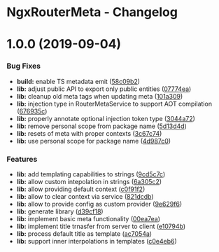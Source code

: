 # NgxRouterMeta - Changelog

# 1.0.0 (2019-09-04)


### Bug Fixes

* **build:** enable TS metadata emit ([58c09b2](https://github.com/gund/ngx-router-meta/commit/58c09b2))
* **lib:** adjust public API to export only public entities ([07774ea](https://github.com/gund/ngx-router-meta/commit/07774ea))
* **lib:** cleanup old meta tags when updating meta ([101a309](https://github.com/gund/ngx-router-meta/commit/101a309))
* **lib:** injection type in RouterMetaService to support AOT compilation ([676935c](https://github.com/gund/ngx-router-meta/commit/676935c))
* **lib:** properly annotate optional injection token type ([3044a72](https://github.com/gund/ngx-router-meta/commit/3044a72))
* **lib:** remove personal scope from package name ([5d13d4d](https://github.com/gund/ngx-router-meta/commit/5d13d4d))
* **lib:** resets of meta with proper contexts ([3c67c74](https://github.com/gund/ngx-router-meta/commit/3c67c74))
* **lib:** use personal scope for package name ([4d987c0](https://github.com/gund/ngx-router-meta/commit/4d987c0))


### Features

* **lib:** add templating capabilities to strings ([9cd5c7c](https://github.com/gund/ngx-router-meta/commit/9cd5c7c))
* **lib:** allow custom intepolation in strings ([6a305c2](https://github.com/gund/ngx-router-meta/commit/6a305c2))
* **lib:** allow providing default context ([c0f91f2](https://github.com/gund/ngx-router-meta/commit/c0f91f2))
* **lib:** allow to clear context via service ([821dcdb](https://github.com/gund/ngx-router-meta/commit/821dcdb))
* **lib:** allow to provide config as custom provider ([9e629f6](https://github.com/gund/ngx-router-meta/commit/9e629f6))
* **lib:** generate library ([d39cf18](https://github.com/gund/ngx-router-meta/commit/d39cf18))
* **lib:** implement basic meta functionality ([00ea7ea](https://github.com/gund/ngx-router-meta/commit/00ea7ea))
* **lib:** implement title trnasfer from server to client ([e10794b](https://github.com/gund/ngx-router-meta/commit/e10794b))
* **lib:** process default title as template ([ac7054a](https://github.com/gund/ngx-router-meta/commit/ac7054a))
* **lib:** support inner interpolations in templates ([c0e4eb6](https://github.com/gund/ngx-router-meta/commit/c0e4eb6))

